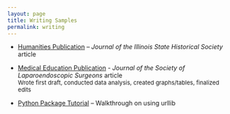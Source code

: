 ```yaml
---
layout: page
title: Writing Samples
permalink: writing
---
```




- [Humanities Publication](/assets/png/JISHSArticle.pdf) – 
*Journal of the Illinois State Historical Society* article


- [Medical Education Publication](assets/pdf/RoboticSurgeryArticle.pdf) -
*Journal of the Society of Laparoendoscopic Surgeons* article <br/> <font size="2">Wrote first draft, conducted data analysis, created graphs/tables, finalized edits</font>


- [Python Package Tutorial](https://medium.com/@sallyeheinzel/urllib-and-hamster-songs-e8e44534fa89) – Walkthrough on using urllib
